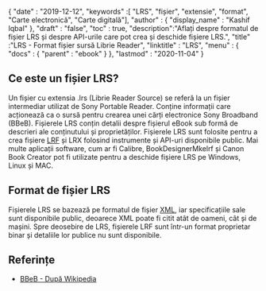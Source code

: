 {
  "date" : "2019-12-12",
  "keywords" :[ "LRS", "fișier", "extensie", "format", "Carte electronică", "Carte digitală"],
  "author" : {
    "display_name" : "Kashif Iqbal"
},
  "draft" : "false",
  "toc" : true,
  "description":"Aflați despre formatul de fișier LRS și despre API-urile care pot crea și deschide fișiere LRS.",
  "title" :"LRS - Format fișier sursă Librie Reader",
  "linktitle" : "LRS",
  "menu" : {
    "docs" : {
      "parent" : "ebook"
}
},
  "lastmod" : "2020-11-04"
}

## Ce este un fișier LRS?

Un fișier cu extensia .lrs (Librie Reader Source) se referă la un fișier intermediar utilizat de Sony Portable Reader. Conține informații care acționează ca o sursă pentru crearea unei cărți electronice Sony Broadband (BBeB). Fișierele LRS conțin detalii despre fișierul eBook sub formă de descrieri ale conținutului și proprietăților. Fișierele LRS sunt folosite pentru a crea fișiere [LRF](/ro/ebook/lrf/) și LRX folosind instrumente și API-uri disponibile public. Mai multe aplicații software, cum ar fi Calibre, BookDesignerMkelrf și Canon Book Creator pot fi utilizate pentru a deschide fișiere LRS pe Windows, Linux și MAC.

## Format de fișier LRS

Fișierele LRS se bazează pe formatul de fișier [XML](/ro/web/xml/), iar specificațiile sale sunt disponibile public, deoarece XML poate fi citit atât de oameni, cât și de mașini. Spre deosebire de LRS, fișierele LRF sunt într-un format proprietar binar și detaliile lor publice nu sunt disponibile.

## Referințe

* [BBeB - După Wikipedia](https://en.wikipedia.org/wiki/BBeB)

